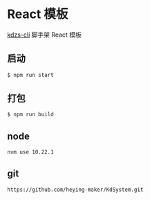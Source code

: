 # React 模板

[kdzs-cli](http://npmjs.kuaidizs.cn/-/web/detail/@kdzs/cli) 脚手架 React 模板

## 启动

```sh
$ npm run start
```

## 打包

```sh
$ npm run build
```
## node
```sh
nvm use 10.22.1
```
## git
```sh 
https://github.com/heying-maker/KdSystem.git
```